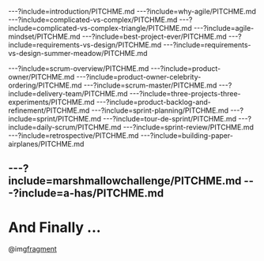 ---?include=introduction/PITCHME.md
---?include=why-agile/PITCHME.md
---?include=complicated-vs-complex/PITCHME.md
---?include=complicated-vs-complex-triangle/PITCHME.md
---?include=agile-mindset/PITCHME.md
---?include=best-project-ever/PITCHME.md
---?include=requirements-vs-design/PITCHME.md
---?include=requirements-vs-design-summer-meadow/PITCHME.md


---?include=scrum-overview/PITCHME.md
---?include=product-owner/PITCHME.md
---?include=product-owner-celebrity-ordering/PITCHME.md
---?include=scrum-master/PITCHME.md
---?include=delivery-team/PITCHME.md
---?include=three-projects-three-experiments/PITCHME.md
---?include=product-backlog-and-refinement/PITCHME.md
---?include=sprint-planning/PITCHME.md
---?include=sprint/PITCHME.md
---?include=tour-de-sprint/PITCHME.md
---?include=daily-scrum/PITCHME.md
---?include=sprint-review/PITCHME.md
---?include=retrospective/PITCHME.md
---?include=building-paper-airplanes/PITCHME.md

---?include=marshmallowchallenge/PITCHME.md
---?include=a-has/PITCHME.md
---
# And Finally ...
@img[fragment](assets/img/thank-you.jpg)
